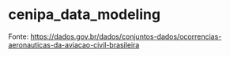 # cenipa_data_modeling

Fonte: https://dados.gov.br/dados/conjuntos-dados/ocorrencias-aeronauticas-da-aviacao-civil-brasileira

